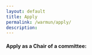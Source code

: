 ```yaml
---
layout: default
title: Apply
permalink: /warmun/apply/
description:
---
```


#### Apply as a Chair of a committee:
